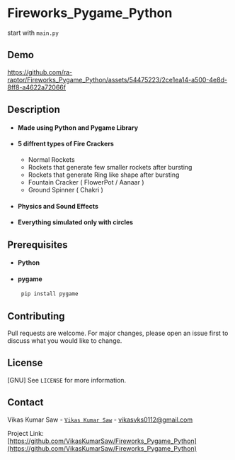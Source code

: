 # Fireworks_Pygame_Python
start with `main.py`
## Demo
https://github.com/ra-raptor/Fireworks_Pygame_Python/assets/54475223/2ce1ea14-a500-4e8d-8ff8-a4622a72066f
## Description
 - #### Made using Python and Pygame Library
 - #### 5 diffrent types of Fire Crackers
   - Normal Rockets
   - Rockets that generate few smaller rockets after bursting
   - Rockets that generate Ring like shape after bursting
   - Fountain Cracker ( FlowerPot / Aanaar )
   - Ground Spinner ( Chakri )
  - #### Physics and Sound Effects 
  - #### Everything simulated only with circles
 
## Prerequisites
 - #### Python
 - #### pygame
    ```sh
     pip install pygame
    ```
## Contributing
Pull requests are welcome. For major changes, please open an issue first to discuss what you would like to change.

## License
[GNU] See `LICENSE` for more information.

## Contact

Vikas Kumar Saw - [``Vikas Kumar Saw``](https://instagram.com/vikas.kumar.saw) - vikasvks0112@gmail.com

Project Link: [https://github.com/VikasKumarSaw/Fireworks_Pygame_Python](https://github.com/VikasKumarSaw/Fireworks_Pygame_Python)
